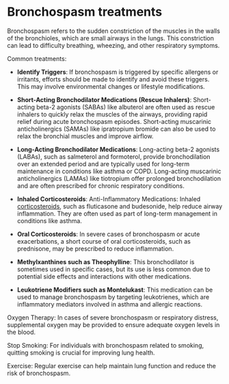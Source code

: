 <!--
source: gpt-3 + jph editing
tags: treatments
-->

# Bronchospasm treatments

Bronchospasm refers to the sudden constriction of the muscles in the walls of the bronchioles, which are small airways in the lungs. This constriction can lead to difficulty breathing, wheezing, and other respiratory symptoms.

Common treatments:

* **Identify Triggers**: If bronchospasm is triggered by specific allergens or irritants, efforts should be made to identify and avoid these triggers. This may involve environmental changes or lifestyle modifications.

* **Short-Acting Bronchodilator Medications (Rescue Inhalers)**: Short-acting beta-2 agonists (SABAs) like albuterol are often used as rescue inhalers to quickly relax the muscles of the airways, providing rapid relief during acute bronchospasm episodes. Short-acting muscarinic anticholinergics (SAMAs) like ipratropium bromide can also be used to relax the bronchial muscles and improve airflow.

* **Long-Acting Bronchodilator Medications**: Long-acting beta-2 agonists (LABAs), such as salmeterol and formoterol, provide bronchodilation over an extended period and are typically used for long-term maintenance in conditions like asthma or COPD. Long-acting muscarinic anticholinergics (LAMAs) like tiotropium offer prolonged bronchodilation and are often prescribed for chronic respiratory conditions.

* **Inhaled Corticosteroids**: Anti-Inflammatory Medications: Inhaled [corticosteroids](../corticosteroids/), such as fluticasone and budesonide, help reduce airway inflammation. They are often used as part of long-term management in conditions like asthma.

* **Oral Corticosteroids**: In severe cases of bronchospasm or acute exacerbations, a short course of oral corticosteroids, such as prednisone, may be prescribed to reduce inflammation.

* **Methylxanthines such as Theophylline**: This bronchodilator is sometimes used in specific cases, but its use is less common due to potential side effects and interactions with other medications.

* **Leukotriene Modifiers such as Montelukast**: This medication can be used to manage bronchospasm by targeting leukotrienes, which are inflammatory mediators involved in asthma and allergic reactions.

Oxygen Therapy: In cases of severe bronchospasm or respiratory distress, supplemental oxygen may be provided to ensure adequate oxygen levels in the blood.

Stop Smoking: For individuals with bronchospasm related to smoking, quitting smoking is crucial for improving lung health.

Exercise: Regular exercise can help maintain lung function and reduce the risk of bronchospasm.
